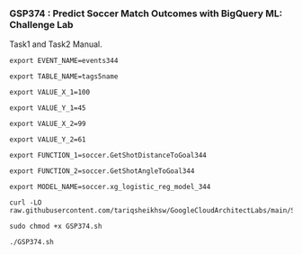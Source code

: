 ### GSP374 :  Predict Soccer Match Outcomes with BigQuery ML: Challenge Lab 

Task1 and Task2 Manual.

```
export EVENT_NAME=events344

export TABLE_NAME=tags5name

export VALUE_X_1=100

export VALUE_Y_1=45

export VALUE_X_2=99

export VALUE_Y_2=61

export FUNCTION_1=soccer.GetShotDistanceToGoal344

export FUNCTION_2=soccer.GetShotAngleToGoal344

export MODEL_NAME=soccer.xg_logistic_reg_model_344
```

```
curl -LO raw.githubusercontent.com/tariqsheikhsw/GoogleCloudArchitectLabs/main/Solutions/GSP374.sh

sudo chmod +x GSP374.sh

./GSP374.sh
```
